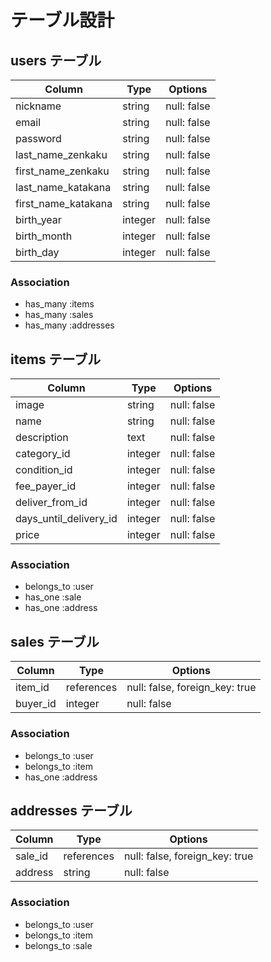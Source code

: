 # テーブル設計

## users テーブル

| Column               | Type    | Options     |
| -------------------- | ------- | ----------- |
| nickname             | string  | null: false |
| email                | string  | null: false |
| password             | string  | null: false |
| last_name_zenkaku    | string  | null: false |
| first_name_zenkaku   | string  | null: false |
| last_name_katakana   | string  | null: false |
| first_name_katakana  | string  | null: false |
| birth_year           | integer | null: false |
| birth_month          | integer | null: false |
| birth_day            | integer | null: false |

### Association

- has_many :items
- has_many :sales
- has_many :addresses

## items テーブル

| Column                 | Type    | Options     |
| -----------------------| ------- | ----------- |
| image                  | string  | null: false |
| name                   | string  | null: false |
| description            | text    | null: false |
| category_id            | integer | null: false |
| condition_id           | integer | null: false |
| fee_payer_id           | integer | null: false |
| deliver_from_id        | integer | null: false |
| days_until_delivery_id | integer | null: false |
| price                  | integer | null: false |

### Association

- belongs_to :user
- has_one :sale
- has_one :address

## sales テーブル

| Column   | Type       | Options                        |
| -------- | ---------- | ------------------------------ |
| item_id  | references | null: false, foreign_key: true |
| buyer_id | integer    | null: false                    |

### Association

- belongs_to :user
- belongs_to :item
- has_one :address

## addresses テーブル

| Column  | Type       | Options                        |
| ------- | -----------| ------------------------------ |
| sale_id | references | null: false, foreign_key: true |
| address | string     | null: false                    |

### Association

- belongs_to :user
- belongs_to :item
- belongs_to :sale
